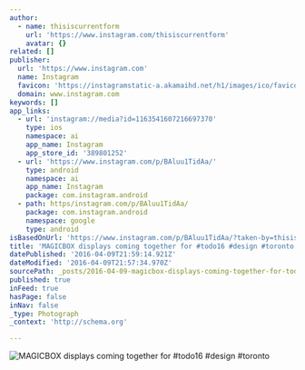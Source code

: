 ```yaml
---
author:
  - name: thisiscurrentform
    url: 'https://www.instagram.com/thisiscurrentform'
    avatar: {}
related: []
publisher:
  url: 'https://www.instagram.com'
  name: Instagram
  favicon: 'https://instagramstatic-a.akamaihd.net/h1/images/ico/favicon.ico/7cdab0872b15.ico'
  domain: www.instagram.com
keywords: []
app_links:
  - url: 'instagram://media?id=1163541607216697370'
    type: ios
    namespace: ai
    app_name: Instagram
    app_store_id: '389801252'
  - url: 'https://www.instagram.com/p/BAluu1TidAa/'
    type: android
    namespace: ai
    app_name: Instagram
    package: com.instagram.android
  - path: https/instagram.com/p/BAluu1TidAa/
    package: com.instagram.android
    namespace: google
    type: android
isBasedOnUrl: 'https://www.instagram.com/p/BAluu1TidAa/?taken-by=thisiscurrentform'
title: 'MAGICBOX displays coming together for #todo16 #design #toronto'
datePublished: '2016-04-09T21:59:14.921Z'
dateModified: '2016-04-09T21:57:34.970Z'
sourcePath: _posts/2016-04-09-magicbox-displays-coming-together-for-todo16-design-toron.md
published: true
inFeed: true
hasPage: false
inNav: false
_type: Photograph
_context: 'http://schema.org'

---
```

![MAGICBOX displays coming together for #todo16 #design #toronto](https://scontent.cdninstagram.com/t51.2885-15/s640x640/sh0.08/e35/12558952_980082948695783_1334891523_n.jpg?ig_cache_key=MTE2MzU0MTYwNzIxNjY5NzM3MA%3D%3D.2)
